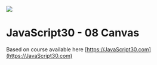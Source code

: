 ![](https://javascript30.com/images/JS3-social-share.png)

# JavaScript30 - 08 Canvas

Based on course available here [https://JavaScript30.com](https://JavaScript30.com)
